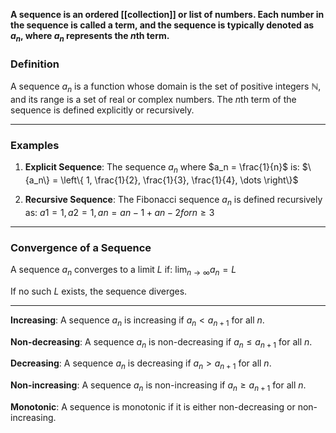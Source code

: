 **A sequence is an ordered [[collection]] or list of numbers. Each number in the sequence is called a term, and the sequence is typically denoted as ${a_n}$, where $a_n$ represents the $n$th term.**

### **Definition**

A sequence ${a_n}$ is a function whose domain is the set of positive integers $\mathbb{N}$, and its range is a set of real or complex numbers. The $n$th term of the sequence is defined explicitly or recursively.

---

### **Examples**

1. **Explicit Sequence**: The sequence ${a_n}$ where $a_n = \frac{1}{n}$ is: 
   $\{a_n\} = \left\{ 1, \frac{1}{2}, \frac{1}{3}, \frac{1}{4}, \dots \right\}$

2. **Recursive Sequence**: The Fibonacci sequence ${a_n}$ is defined recursively as: $a1=1, a2=1, an=an−1+an−2 for n≥3$


---

### **Convergence of a Sequence**

A sequence ${a_n}$ converges to a limit $L$ if: $\lim_{n \to \infty} a_n = L$

If no such $L$ exists, the sequence diverges.

---

**Increasing**: A sequence $a_{n}$ is increasing if $a_{n} < a_{n+1}$ for all $n$.

**Non-decreasing**: A sequence $a_{n}$ is non-decreasing if $a_{n} \leq a_{n+1}$ for all $n$.

**Decreasing**: A sequence $a_{n}$ is decreasing if $a_{n} > a_{n+1}$ for all $n$.

**Non-increasing**: A sequence $a_{n}$ is non-increasing if $a_{n} \geq a_{n+1}$ for all $n$.

**Monotonic**: A sequence is monotonic if it is either non-decreasing or non-increasing.